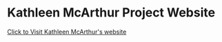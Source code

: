 # Kathleen McArthur Project Website
[Click to Visit Kathleen McArthur's website](/Kathleen-McArthur/Kathleen%20McArthur/When_the_mind_opens_the_flowers_bloom.html)

